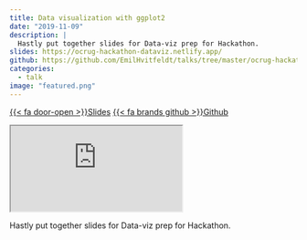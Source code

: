 ```yaml
---
title: Data visualization with ggplot2
date: "2019-11-09"
description: |
  Hastly put together slides for Data-viz prep for Hackathon.
slides: https://ocrug-hackathon-dataviz.netlify.app/
github: https://github.com/EmilHvitfeldt/talks/tree/master/ocrug-hackathon-dataviz
categories:
  - talk
image: "featured.png"
---
```






<a href="https://ocrug-hackathon-dataviz.netlify.app/" class="listing-slides btn-links">{{< fa door-open >}}Slides<a>
<a href="https://github.com/EmilHvitfeldt/talks/tree/master/ocrug-hackathon-dataviz" class="listing-github btn-links">{{< fa brands github >}}Github<a>
      
<iframe class="slide-deck" src="https://ocrug-hackathon-dataviz.netlify.app/"></iframe>

Hastly put together slides for Data-viz prep for Hackathon.
